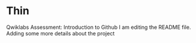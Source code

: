 # Thin
Qwiklabs Assessment: Introduction to Github
I am editing the README file. Adding some more details about the project
